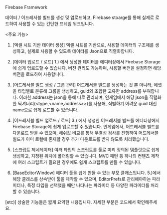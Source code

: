 Firebase Framework

데이터 / 어드레서블 빌드를 생성 및 업로드하고, Firebase stoarge를 통해
실제로 로드하여 사용할 수 있는 간단한 프레임 워크입니다.

<주요 기능>

1. [엑셀 시트 기반 데이터 생성]
엑셀 시트를 기반으로, 사용할 데이터의 구조체를 생성하고,
실제로 사용할 수 있도록 데이터를 Json으로 직렬화합니다.

2. [데이터 업로드 / 로드]
1.) 에서 생성한 데이터를 에디터상에서 Firebase Storage에 쉽게 업로드할 수 있습니다.
버전 관리도 가능하며, 사용할 버전을 설정하면 해당 버전을 로드하여 사용합니다.

3. [어드레서블 빌드 생성 / 그룹 관리]
어드레서블 빌드를 생성하는 것 뿐 아니라, 에셋을 타입별로 분류해 그룹을 생성하고,
guid와 조합한 고유한 address를 부여합니다. 이러한 address는 json을 통해 따로 관리되며,
인게임에서 해당 json을 직렬화한 딕셔너리(<type,<name,address>>)를 사용해,
식별하기 어려운 guid 대신 name으로 쉽게 로드할 수 있습니다.

4. [어드레서블 빌드 업로드 / 로드]
3.) 에서 생성한 어드레서블 빌드를 에디터상에서 Firebase Storage에 쉽게 업로드할 수 있습니다.
인게임에서, 어드레서블 빌드를 다운로드 받을 수 있으며, 해쉬값 비교를 통해 무결성 검사를 진행하여
어드레서블 빌드가 이미 로컬에 존재할 경우 추가 다운로드를 받지 않도록 처리했습니다.

5. [스크립트 제네레이터]
여러 타입의 스크립트를 툴로 미리 정의된 템플릿으로 쉽게 생성하고, 지정된 위치에 폴더링할 수 있습니다.
MVC 패턴 등 하나의 컨텐츠 제작에 여러 스크립트가 필요한 경우에도 쉽게 스크립트를 만들 수 있습니다.

6. [BaseEditorWindow]
에디터 툴을 쉽게 만들 수 있는 부모 클래스입니다. 5.)에서 해당 클래스를 상속받아 툴을 제작할 수 있으며,
EditorPrefs로 관리해야하는 파라미터나, 특정 타입을 선택했을 때만 나타나는 파라미터 등 다양한 파라미터를 처리할 수 있습니다.

[etc)]
상술한 기능들은 짧게 요약한 내용입니다. 자세한 부분은 코드에서 확인해주세요.
